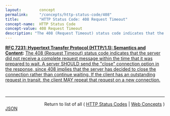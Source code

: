 ```yaml
---
layout:        concept
permalink:     "/concepts/http-status-code/408"
title:         "HTTP Status Code: 408 Request Timeout"
concept-name:  HTTP Status Code
concept-value: 408 Request Timeout
description: "The 408 (Request Timeout) status code indicates that the server did not receive a complete request message within the time that it was prepared to wait. A server SHOULD send the \"close\" connection option in the response, since 408 implies that the server has decided to close the connection rather than continue waiting. If the client has an outstanding request in transit, the client MAY repeat that request on a new connection."
---
```


**[RFC 7231: Hypertext Transfer Protocol (HTTP/1.1): Semantics and Content](/specs/IETF/RFC/7231 "The Hypertext Transfer Protocol (HTTP) is an application-level protocol for distributed, collaborative, hypertext information systems. This document defines the semantics of HTTP/1.1 messages as expressed by request methods, request header fields, response status codes, and response header fields, along with the payload of messages (metadata and body content) and mechanisms for content negotiation."):** [The 408 (Request Timeout) status code indicates that the server did not receive a complete request message within the time that it was prepared to wait. A server SHOULD send the "close" connection option in the response, since 408 implies that the server has decided to close the connection rather than continue waiting. If the client has an outstanding request in transit, the client MAY repeat that request on a new connection.](http://tools.ietf.org/html/rfc7231#section-6.5.7 "Read documentation for HTTP Status Code &#34;408&#34;")

<br/>
<hr/>

<p style="float : left"><a href="./408.json" title="JSON representing this particular Web Concept value">JSON</a></p>
<p style="text-align: right">Return to list of all ( <a href="../http-status-codes">HTTP Status Codes</a> | <a href="../">Web Concepts</a> )</p>
